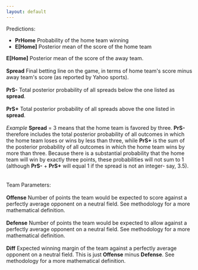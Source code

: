 ```yaml
---
layout: default
---
```


Predictions:

* **PrHome** Probability of the home team winning
* **E[Home]** Posterior mean of the score of the home team


<b>E[Home]</b> Posterior mean of the score of the away team.<br><br>
<b>Spread</b> Final betting line on the game, in terms of home team's score minus away team's score (as reported by Yahoo sports).<br><br>
<b>PrS-</b> Total posterior probability of all spreads below the one listed as <b>spread</b>.<br><br>
<b>PrS+</b> Total posterior probability of all spreads above the one listed in <b>spread</b>.<br><br>
<i>Example</i> <b>Spread</b> = 3 means that the home team is favored by three.  <b>PrS-</b> therefore includes the total posterior probability of all outcomes in which the home team loses or wins by less than three, while <b>PrS+</b> is the sum of the posterior probability of all outcomes in which the home team wins by more than three.  Because there is a substantial probability that the home team will win by exactly three points, these probabilities will not sum to 1 (although <b>PrS-</b> + <b>PrS+</b> will equal 1 if the spread is not an integer- say, 3.5).
<br>
<br>
<br>
Team Parameters:
<br>
<br>
<b>Offense</b> Number of points the team would be expected to score against a perfectly average opponent on a neutral field.  See methodology for a more mathematical definition.<br><br>
<b>Defense</b> Number of points the team would be expected to allow against a perfectly average opponent on a neutral field.  See methodology for a more mathematical definition.<br><br>
<b>Diff</b> Expected winning margin of the team against a perfectly average opponent on a neutral field.  This is just <b>Offense</b> minus <b>Defense</b>.  See methodology for a more mathematical definition.<br><br>
<br>
<br>
<br>
<br>
<br>
<br>
<br>
<br>
<br>

